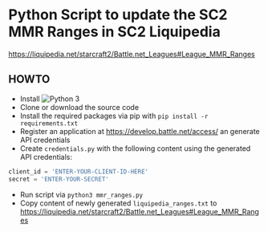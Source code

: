 # Python Script to update the SC2 MMR Ranges in SC2 Liquipedia

<https://liquipedia.net/starcraft2/Battle.net_Leagues#League_MMR_Ranges>

## HOWTO

* Install ![Python 3](https://www.python.org/downloads/)
* Clone or download the source code
* Install the required packages via pip with `pip install -r requirements.txt`
* Register an application at <https://develop.battle.net/access/> an generate API credentials
* Create `credentials.py` with the following content using the generated API credentials:

```python
client_id = 'ENTER-YOUR-CLIENT-ID-HERE'
secret = 'ENTER-YOUR-SECRET'
```

* Run script via `python3 mmr_ranges.py`
* Copy content of newly generated `liquipedia_ranges.txt` to <https://liquipedia.net/starcraft2/Battle.net_Leagues#League_MMR_Ranges>

